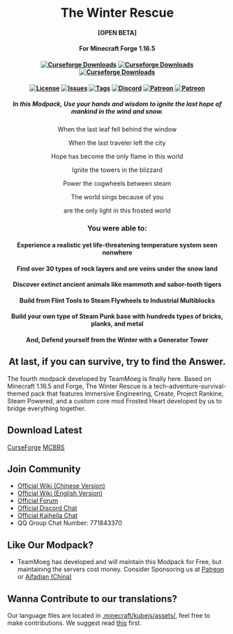 <h1 align="center">The Winter Rescue</h1>
<h4 align="center">[OPEN BETA]</h4>
<h4 align="center">For Minecraft Forge 1.16.5</h4>

<h4 align="center">
	<a href="https://www.curseforge.com/minecraft/modpacks/the-winter-rescue"><img src="https://cf.way2muchnoise.eu/title/535790.svg?badge_style=flat" alt="Curseforge Downloads"></a>
    	<a href="https://www.curseforge.com/minecraft/modpacks/the-winter-rescue"><img src="http://cf.way2muchnoise.eu/full_535790_downloads.svg?badge_style=flat" alt="Curseforge Downloads"></a>
	<a href="https://www.curseforge.com/minecraft/modpacks/the-winter-rescue"><img src="https://cf.way2muchnoise.eu/versions/For%20MC_535790_all.svg?badge_style=flat" alt="Curseforge Downloads"></a>
</h4>	
	
<h4 align="center">
	<a href="https://github.com/TeamMoegMC/The-Winter-Rescue/blob/master/LICENSE.txt"><img src="https://img.shields.io/badge/%20license-brightgreen?style=flat-square" alt="License"></a>
	<a href="https://github.com/TeamMoegMC/The-Winter-Rescue/issues"><img src="https://img.shields.io/github/issues/TeamMoegMC/The-Winter-Rescue?style=flat-square" alt="Issues"></a>
	<a href="https://github.com/TeamMoegMC/The-Winter-Rescue/releases"><img src="https://img.shields.io/github/tag/TeamMoegMC/The-Winter-Rescue?style=flat-square" alt="Tags"></a>
	<a href="https://discord.gg/BWn6E94"><img src="https://img.shields.io/badge/discord-chat%20with%20players-pink?style=flat-square" alt="Discord"></a>
	<a href="https://www.patreon.com/TeamMoegProjects"><img src="https://img.shields.io/badge/patreon-support%20the%20devs-orange.svg?style=flat-square" alt="Patreon"></a>
	<a href="https://afdian.net/@teammoeg"><img src="https://img.shields.io/badge/爱发电-赞助我们-blueviolet.svg?style=flat-square" alt="Patreon"></a><br>
</h4>

<h5 align="center">In this Modpack, Use your hands and wisdom to ignite the last hope of mankind in the wind and snow.</h4>



<p align="center">When the last leaf fell behind the window</p>
<p align="center">When the last traveler left the city</p>
<p align="center">Hope has become the only flame in this world</p>
<p align="center">Ignite the towers in the blizzard</p>
<p align="center">Power the cogwheels between steam</p>
<p align="center">The world sings because of you</p>
<p align="center">are the only light in this frosted world</p>


<h3 align="center">You were able to:</h3>

<h4 align="center">Experience a realistic yet life-threatening temperature system seen nonwhere</h4>

<h4 align="center">Find over 30 types of rock layers and ore veins under the snow land</h4>

<h4 align="center">Discover extinct ancient animals like mammoth and sabor-tooth tigers</h4>

<h4 align="center">Build from Flint Tools to Steam Flywheels to Industrial Multiblocks</h4>

<h4 align="center">Build your own type of Steam Punk base with hundreds types of bricks, planks, and metal</h4>

<h4 align="center">And, Defend yourself from the Winter with a Generator Tower</h4>

<h2 align="center">At last, if you can survive, try to find the Answer.</h3>

The fourth modpack developed by TeamMoeg is finally here. Based on Minecraft 1.16.5 and Forge, The Winter Rescue is a tech-adventure-survival-themed pack that features Immersive Engineering, Create, Project Rankine, Steam Powered, and a custom core mod Frosted Heart developed by us to bridge everything together.

## Download Latest

[CurseForge](https://curseforge.com/minecraft/modpacks/the-winter-resuce)
[MCBBS](https://www.mcbbs.net/thread-1227167-1-1.html)

## Join Community

- [Official Wiki (Chinese Version)](https://wiki.teammoeg.com/)
- [Official Wiki (English Version)](https://the-winter-rescue.fandom.com/wiki/The_Winter_Rescue_Wiki)
- [Official Forum](https://forum.teammoeg.com/)
- [Official Discord Chat](https://discord.gg/BWn6E94)
- [Official Kaiheila Chat](https://kaihei.co/JLpNWi)
- QQ Group Chat Number: 771843370

## Like Our Modpack?

- TeamMoeg has developed and will maintain this Modpack for Free, but maintaining the servers cost money. Consider Sponsoring us at [Patreon](https://www.patreon.com/TeamMoeg) or [Aifadian (China)](https://afdian.net/@teammoeg)

## Wanna Contribute to our translations?
Our language files are located in [.minecraft/kubejs/assets/](https://github.com/TeamMoegMC/TheWinterRescue/tree/master/kubejs/assets), feel free to make contributions. We suggest read [this](https://github.com/TeamMoegMC/TheWinterRescue/tree/master/kubejs/README.md) first.
